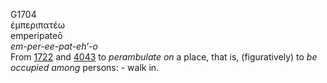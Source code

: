 G1704  
ἐμπεριπατέω  
emperipateō  
*em-per-ee-pat-eh‘-o*  
From [1722](g1722) and [4043](g4043) to *perambulate* *on* a place, that
is, (figuratively) to *be* *occupied* *among* persons: - walk in.  
